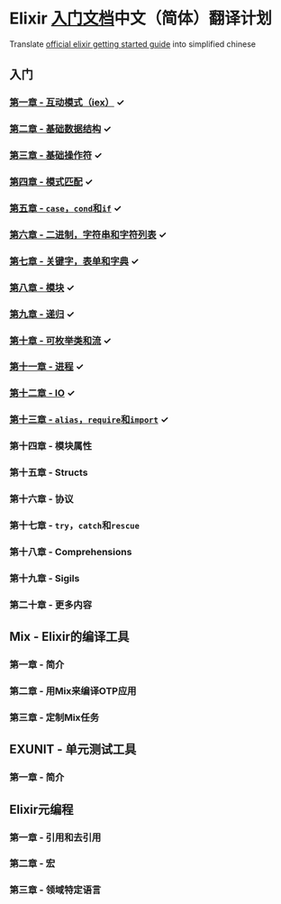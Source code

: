 # Elixir [入门文档](http://elixir-lang.org/getting_started/1.html)中文（简体）翻译计划
Translate [official elixir getting started guide](http://elixir-lang.org/getting_started/1.html) into simplified chinese

## 入门

### [第一章 - 互动模式（iex）](./getting_started/Chapter1.md)                    ✓

### [第二章 - 基础数据结构](./getting_started/Chapter2.md)                       ✓

### [第三章 - 基础操作符](./getting_started/Chapter3.md)                         ✓

### [第四章 - 模式匹配](./getting_started/Chapter4.md)                           ✓

### [第五章 - `case`，`cond`和`if`](./getting_started/Chapter5.md)              ✓

### [第六章 - 二进制，字符串和字符列表](./getting_started/Chapter6.md)             ✓

### [第七章 - 关键字，表单和字典](./getting_started/Chapter7.md)                  ✓

### [第八章 - 模块](./getting_started/Chapter8.md)                              ✓

### [第九章 - 递归](./getting_started/Chapter9.md)                              ✓

### [第十章 - 可枚举类和流](./getting_started/Chapter10.md)                       ✓

### [第十一章 - 进程](./getting_started/Chapter11.md)                            ✓

### [第十二章 - IO](./getting_started/Chapter12.md)                             ✓

### [第十三章 - `alias`，`require`和`import`](./getting_started/Chapter13.md)   ✓

### 第十四章 - 模块属性

### 第十五章 - Structs

### 第十六章 - 协议

### 第十七章 - `try`，`catch`和`rescue`

### 第十八章 - Comprehensions

### 第十九章 - Sigils

### 第二十章 - 更多内容


## Mix - Elixir的编译工具

### 第一章 - 简介

### 第二章 - 用Mix来编译OTP应用

### 第三章 - 定制Mix任务

## EXUNIT - 单元测试工具

### 第一章 - 简介

## Elixir元编程

### 第一章 - 引用和去引用

### 第二章 - 宏

### 第三章 - 领域特定语言
